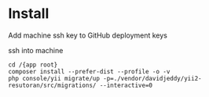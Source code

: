 # Install

Add machine ssh key to GitHub deployment keys

ssh into machine

    cd /{app root}
    composer install --prefer-dist --profile -o -v
    php console/yii migrate/up -p=./vendor/davidjeddy/yii2-resutoran/src/migrations/ --interactive=0